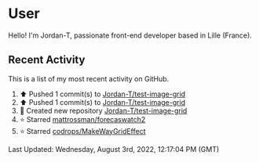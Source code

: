 # User

Hello! I'm Jordan-T, passionate front-end developer based in Lille (France).

## Recent Activity

This is a list of my most recent activity on GitHub.

<!--RECENT_ACTIVITY:start-->
1. ⬆️ Pushed 1 commit(s) to [Jordan-T/test-image-grid](https://github.com/Jordan-T/test-image-grid)
2. ⬆️ Pushed 1 commit(s) to [Jordan-T/test-image-grid](https://github.com/Jordan-T/test-image-grid)
3. 📔 Created new repository [Jordan-T/test-image-grid](https://github.com/Jordan-T/test-image-grid)
4. ⭐ Starred [mattrossman/forecaswatch2](https://github.com/mattrossman/forecaswatch2)
5. ⭐ Starred [codrops/MakeWayGridEffect](https://github.com/codrops/MakeWayGridEffect)
<!--RECENT_ACTIVITY:end-->

<!--RECENT_ACTIVITY:last_update-->
Last Updated: Wednesday, August 3rd, 2022, 12:17:04 PM (GMT)
<!--RECENT_ACTIVITY:last_update_end-->
